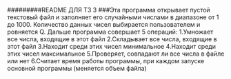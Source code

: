 #########README ДЛЯ ТЗ 3
###Эта программа открывает пустой текстовый файл и заполняет его случайными числами в диапазоне от 1 до 1000. Количество данных чисел выбирается пользователем и ровняется Q. Дальше программа совершает 5 операций:
    1.Умножает все числа, входящие в этот файл
    2.Складывает все числа, входящие в этот файл
    3.Находит среди этих чисел минимальное
    4.Находит среди этих чисел максимальное
    5.Проверяет, совпадают ли все числа в файле или нет
    6.Считает время работы программы, при каждом запуске основной программы (меняется объем файла) 
